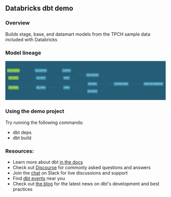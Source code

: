 ## Databricks dbt demo

### Overview
Builds stage, base, and datamart models from the TPCH sample data included with Databricks

### Model lineage
![alt text](images/dbt_dbricks_lineage.png "Databricks dbt demo lineage")

### Using the demo project

Try running the following commands:
- dbt deps
- dbt build


### Resources:
- Learn more about dbt [in the docs](https://docs.getdbt.com/docs/introduction)
- Check out [Discourse](https://discourse.getdbt.com/) for commonly asked questions and answers
- Join the [chat](https://community.getdbt.com/) on Slack for live discussions and support
- Find [dbt events](https://events.getdbt.com) near you
- Check out [the blog](https://blog.getdbt.com/) for the latest news on dbt's development and best practices
